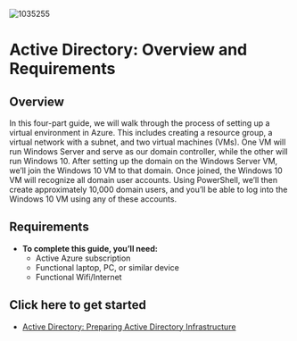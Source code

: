 ![1035255](https://github.com/user-attachments/assets/7cdae74a-7836-4365-af4e-737124531edf)

# Active Directory: Overview and Requirements


<h2>Overview</h2>
In this four-part guide, we will walk through the process of setting up a virtual environment in Azure. This includes creating a resource group, a virtual network with a subnet, and two virtual machines (VMs). One VM will run Windows Server and serve as our domain controller, while the other will run Windows 10. After setting up the domain on the Windows Server VM, we’ll join the Windows 10 VM to that domain. Once joined, the Windows 10 VM will recognize all domain user accounts. Using PowerShell, we’ll then create approximately 10,000 domain users, and you’ll be able to log into the Windows 10 VM using any of these accounts.

<h2>Requirements</h2>


- <b>To complete this guide, you’ll need:</b>
  - Active Azure subscription
  - Functional laptop, PC, or similar device
  - Functional Wifi/Internet
 
<h2>Click here to get started </h2>

  - [Active Directory: Preparing Active Directory Infrastructure](https://github.com/AdrianT800/Preparing-AD-Infrastructure)
